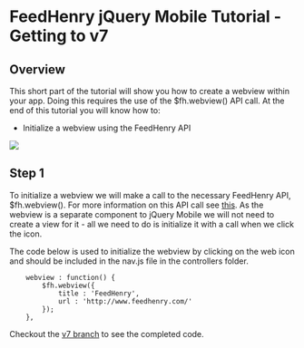 # FeedHenry jQuery Mobile Tutorial - Getting to v7

## Overview
This short part of the tutorial will show you how to create a webview within your app. Doing this requires the use of the $fh.webview() API call. At the end of this tutorial you will know how to:

* Initialize a webview using the FeedHenry API

![](https://github.com/feedhenry/FH-Training-App-JQM/raw/master/docs/WebView.png)


## Step 1
To initialize a webview we will make a call to the necessary FeedHenry API, $fh.webview(). For more information on this API call see [this](http://docs.feedhenry.com/api-reference/web-view/). As the webview is a separate component to jQuery Mobile we will not need to create a view for it - all we need to do is initialize it with a call when we click the icon.

The code below is used to initialize the webview by clicking on the web icon and should be included in the nav.js file in the controllers folder.

		webview : function() {
			$fh.webview({
				title : 'FeedHenry',
				url : 'http://www.feedhenry.com/'
			});
		},


Checkout the [v7 branch](https://github.com/feedhenry/FH-Training-App-JQM/tree/v7) to see the completed code.